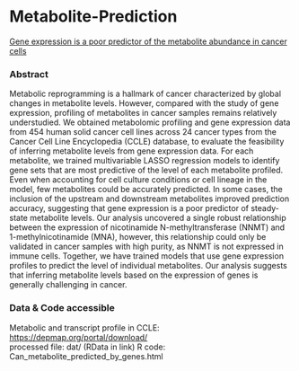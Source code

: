 # Metabolite-Prediction
[Gene expression is a poor predictor of the metabolite abundance in cancer cells](https://faseb.onlinelibrary.wiley.com/doi/10.1096/fj.202101921RR)


### Abstract  
Metabolic reprogramming is a hallmark of cancer characterized by global changes in metabolite levels. However, compared with the study of gene expression, profiling of metabolites in cancer samples remains relatively understudied. We obtained metabolomic profiling and gene expression data from 454 human solid cancer cell lines across 24 cancer types from the Cancer Cell Line Encyclopedia (CCLE) database, to evaluate the feasibility of inferring metabolite levels from gene expression data. For each metabolite, we trained multivariable LASSO regression models to identify gene sets that are most predictive of the level of each metabolite profiled. Even when accounting for cell culture conditions or cell lineage in the model, few metabolites could be accurately predicted. In some cases, the inclusion of the upstream and downstream metabolites improved prediction accuracy, suggesting that gene expression is a poor predictor of steady-state metabolite levels. Our analysis uncovered a single robust relationship between the expression of nicotinamide N-methyltransferase (NNMT) and 1-methylnicotinamide (MNA), however, this relationship could only be validated in cancer samples with high purity, as NNMT is not expressed in immune cells. Together, we have trained models that use gene expression profiles to predict the level of individual metabolites. Our analysis suggests that inferring metabolite levels based on the expression of genes is generally challenging in cancer.  



### Data & Code accessible
Metabolic and transcript profile in CCLE: https://depmap.org/portal/download/  
processed file: dat/ (RData in link)
R code: Can_metabolite_predicted_by_genes.html 








